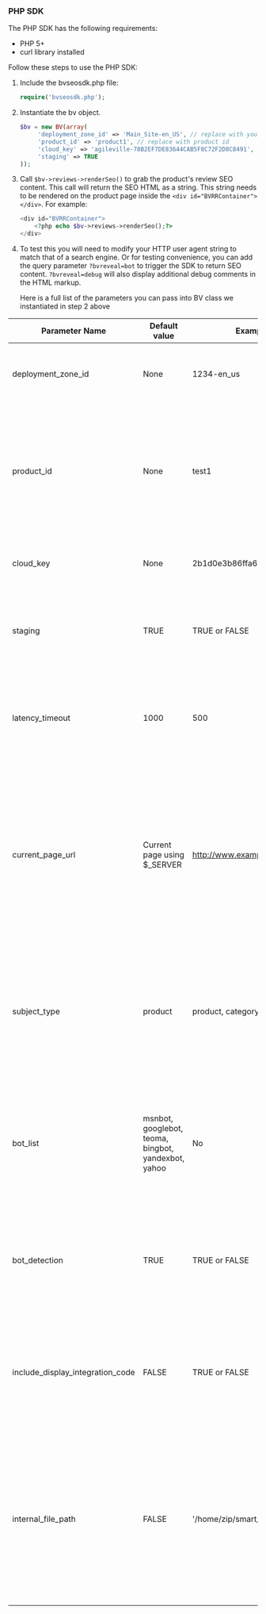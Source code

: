 ### PHP SDK

The PHP SDK has the following requirements:
* PHP 5+
* curl library installed

Follow these steps to use the PHP SDK:

1. Include the bvseosdk.php file:  	
    
    ```php
    require('bvseosdk.php');
    ```
	
2. Instantiate the bv object.
    ```php
    $bv = new BV(array(
         'deployment_zone_id' => 'Main_Site-en_US', // replace with your display code (BV provided)
         'product_id' => 'product1', // replace with product id 
         'cloud_key' => 'agileville-78B2EF7DE83644CAB5F8C72F2D8C8491', // use value populated in "cloud key" field under "SEO configuration" in the config hub. 
         'staging' => TRUE
    ));
    ```

3. Call `$bv->reviews->renderSeo()` to grab the product's review SEO content.  This call will return the SEO HTML as a string. This string needs to be rendered on the product page inside the `<div id="BVRRContainer"></div>`. For example: 
    ```php
    <div id="BVRRContainer">
        <?php echo $bv->reviews->renderSeo();?>
    </div>
    ```
4. To test this you will need to modify your HTTP user agent string to match that of a search engine. Or for testing convenience, you can add the query parameter `?bvreveal=bot` to trigger the SDK to return SEO content. `?bvreveal=debug` will also display additional debug comments in the HTML markup.

    Here is a full list of the parameters you can pass into BV class we instantiated in step 2 above


Parameter Name | Default value | Example Value(s) | Required | Notes
------------ | ------------- | ------------ | ------------ | ------------
deployment_zone_id |  None | 1234-en_us | Yes | Sometimes this is also referred to as your display code. |
product_id |  None | test1 | Yes | The product ID needs to match the product ID you reference in your product data feed and use to power your display of UGC.|
cloud_key |  None | 2b1d0e3b86ffa60cb2079dea11135c1e | Yes | Will be provided by your Bazaarvoice team.  |
staging |  TRUE | TRUE or FALSE | No | Toggle if the SDK should pull SEO content from staging or production. |
latency_timeout | 1000 | 500 | No | Integer in ms. Determines how much time the request will be given before timing out. 
current_page_url | Current page using $_SERVER |  http://www.example.com/pdp/test1 | No | If a current URL is not provided, the current page URL will be used instead.  You will want to provide the URL if you use query parameters or # in your URLs that you don't want Google to index. |
subject_type | product | product, category | No | Reviews will always have this value set to product.  This is used only for questions that can be submitted against a category or a product. |
bot_list | msnbot, googlebot, teoma, bingbot, yandexbot, yahoo | No | Any regex valid expression | Regular expression used to determine whether or not the current request is a bot (checking against user agent header) |
bot_detection | TRUE | TRUE or FALSE | No | Used for clients who are behind a CDN and want the SDK to return SEO content with every call. |
include_display_integration_code |  FALSE | TRUE or FALSE | No | If you want the SDK to also include the JavaScript to power display as well.  You will need to include the bvapi.js file seperately.  |
internal_file_path |  FALSE | '/home/zip/smart_seo/ | No | If you want to still download the zip file of SEO content and serve it from disk, you can pass the SDK an aboslute path to the unzipped folder of Smart SEO content.  |
